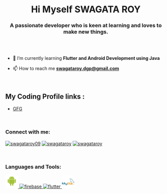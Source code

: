<h1 align="center">Hi Myself SWAGATA ROY</h1>
<h3 align="center">A passionate developer who is keen at learning and loves to make new things.</h3><br><br>

- 🌱 I’m currently learning **Flutter and Android Development using Java**

- 📫 How to reach me **swagataroy.dgp@gmail.com**
<br>
<h2> My Coding Profile links : </h2>
<UL>
<LI><a href="https://auth.geeksforgeeks.org/user/swagataroydgp/practice/">GFG</A>

</UL>
<BR>

<h3 align="left">Connect with me:</h3>
<p align="left">
<a href="https://linkedin.com/in/swagataroy09" target="blank"><img align="center" src="https://raw.githubusercontent.com/rahuldkjain/github-profile-readme-generator/master/src/images/icons/Social/linked-in-alt.svg" alt="swagataroy09" height="30" width="40" /></a>
<a href="https://dribbble.com/swagataroy" target="blank"><img align="center" src="https://raw.githubusercontent.com/rahuldkjain/github-profile-readme-generator/master/src/images/icons/Social/dribbble.svg" alt="swagataroy" height="30" width="40" /></a>
<a href="https://auth.geeksforgeeks.org/user/swagataroy" target="blank"><img align="center" src="https://raw.githubusercontent.com/rahuldkjain/github-profile-readme-generator/master/src/images/icons/Social/geeks-for-geeks.svg" alt="swagataroy" height="30" width="40" /></a>
</p>
<br>
<h3 align="left">Languages and Tools:</h3>
<p align="left"> <a href="https://developer.android.com" target="_blank" rel="noreferrer"> <img src="https://raw.githubusercontent.com/devicons/devicon/master/icons/android/android-original-wordmark.svg" alt="android" width="40" height="40"/> </a> <a href="https://firebase.google.com/" target="_blank" rel="noreferrer"> <img src="https://www.vectorlogo.zone/logos/firebase/firebase-icon.svg" alt="firebase" width="40" height="40"/> </a> <a href="https://flutter.dev" target="_blank" rel="noreferrer"> <img src="https://www.vectorlogo.zone/logos/flutterio/flutterio-icon.svg" alt="flutter" width="40" height="40"/> </a> <a href="https://www.mysql.com/" target="_blank" rel="noreferrer"> <img src="https://raw.githubusercontent.com/devicons/devicon/master/icons/mysql/mysql-original-wordmark.svg" alt="mysql" width="40" height="40"/> </a> </p>
